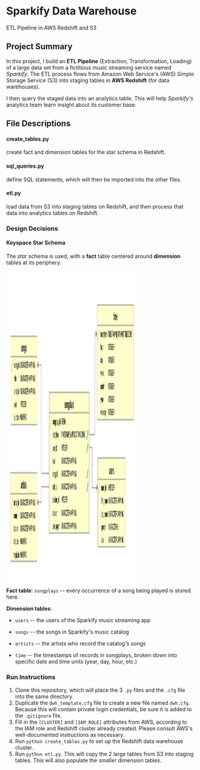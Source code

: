 # Sparkify Data Warehouse
ETL Pipeline in AWS Redshift and S3

## Project Summary
In this project, I build an **ETL Pipeline** (Extraction, Transformation, Loading)
of a large data set from a fictitious music streaming service named *Sparkify*.
The ETL process flows from Amazon Web Service's (AWS)
Simple Storage Service (S3)
into staging tables in **AWS Redshift** (for data warehouses).

I then query the staged data into an analytics table.
This will help *Sparkify's* analytics team learn insight about its customer base.

## File Descriptions

#### create_tables.py
create fact and dimension tables for the star schema in Redshift.

#### sql_queries.py
define SQL statements, which will then be imported into the other files.

#### etl.py
load data from S3 into staging tables on Redshift, and then process that data into analytics tables on Redshift.

### Design Decisions

#### Keyspace Star Schema

The *star* schema is used, with a **fact** table centered around **dimension** tables at its periphery.

<img alt="Entity Relationship Diagram" src="./img/sparkify_ERD.png" width="350" height="825" />

**Fact table**: `songplays` -- every occurrence of a song being played is stored here.

**Dimension tables**:

* `users` -- the users of the Sparkify music streaming app

* `songs` -- the songs in Sparkify's music catalog

* `artists` -- the artists who record the catalog's songs

* `time` -- the timestamps of records in songplays, broken down into specific date and time units (year, day, hour, etc.)

### Run Instructions

1. Clone this repository, which will place the 3 `.py` files and the `.cfg` file
 into the same directory.
2. Duplicate the `dwh_template.cfg` file to create a new file named `dwh.cfg`.
 Because this will contain private login credentials, be sure it is added to the
 `.gitignore` file.
3. Fill in the `[CLUSTER]` and `[IAM_ROLE]` attributes from AWS,
 according to the IAM role and Redshift cluster already created. Please consult
 AWS's well-documented instructions as necessary.
4. Run `python create_tables.py` to set up the Redshift data warehouse cluster.
5. Run `python etl.py`. This will copy the 2 large tables from S3 into staging tables.
 This will also populate the smaller dimension tables.
